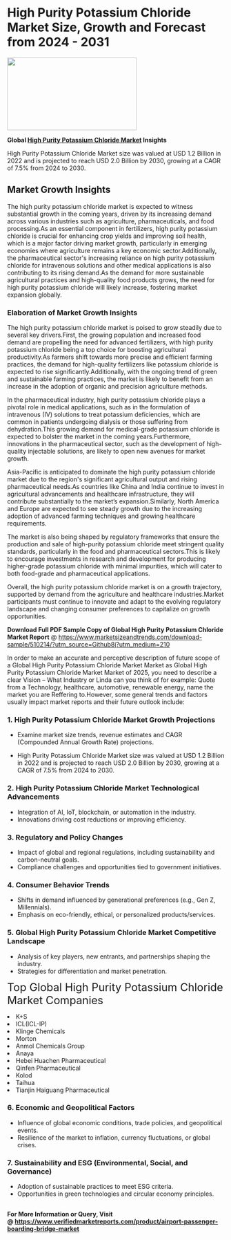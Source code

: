 <H1>High Purity Potassium Chloride Market Size, Growth and Forecast from 2024 - 2031</H1><img class="aligncenter size-medium wp-image-584254" src="https://thirdeyenews.in/wp-content/uploads/2024/09/Global-Market-Research-300x168.jpeg" alt="" width="300" height="168" /><p><strong>Global&nbsp;<a href="https://www.marketsizeandtrends.com/download-sample/510214/?utm_source=Github8j?utm_medium=210">High Purity Potassium Chloride Market</a> Insights</strong></p><p>High Purity Potassium Chloride Market size was valued at USD 1.2 Billion in 2022 and is projected to reach USD 2.0 Billion by 2030, growing at a CAGR of 7.5% from 2024 to 2030.</p><p><h2>Market Growth Insights</h2> <p>The high purity potassium chloride market is expected to witness substantial growth in the coming years, driven by its increasing demand across various industries such as agriculture, pharmaceuticals, and food processing.As an essential component in fertilizers, high purity potassium chloride is crucial for enhancing crop yields and improving soil health, which is a major factor driving market growth, particularly in emerging economies where agriculture remains a key economic sector.Additionally, the pharmaceutical sector's increasing reliance on high purity potassium chloride for intravenous solutions and other medical applications is also contributing to its rising demand.As the demand for more sustainable agricultural practices and high-quality food products grows, the need for high purity potassium chloride will likely increase, fostering market expansion globally. <h3>Elaboration of Market Growth Insights</h3> <p>The high purity potassium chloride market is poised to grow steadily due to several key drivers.First, the growing population and increased food demand are propelling the need for advanced fertilizers, with high purity potassium chloride being a top choice for boosting agricultural productivity.As farmers shift towards more precise and efficient farming practices, the demand for high-quality fertilizers like potassium chloride is expected to rise significantly.Additionally, with the ongoing trend of green and sustainable farming practices, the market is likely to benefit from an increase in the adoption of organic and precision agriculture methods.</p> <p>In the pharmaceutical industry, high purity potassium chloride plays a pivotal role in medical applications, such as in the formulation of intravenous (IV) solutions to treat potassium deficiencies, which are common in patients undergoing dialysis or those suffering from dehydration.This growing demand for medical-grade potassium chloride is expected to bolster the market in the coming years.Furthermore, innovations in the pharmaceutical sector, such as the development of high-quality injectable solutions, are likely to open new avenues for market growth.</p> <p>Asia-Pacific is anticipated to dominate the high purity potassium chloride market due to the region's significant agricultural output and rising pharmaceutical needs.As countries like China and India continue to invest in agricultural advancements and healthcare infrastructure, they will contribute substantially to the market’s expansion.Similarly, North America and Europe are expected to see steady growth due to the increasing adoption of advanced farming techniques and growing healthcare requirements.</p> <p>The market is also being shaped by regulatory frameworks that ensure the production and sale of high-purity potassium chloride meet stringent quality standards, particularly in the food and pharmaceutical sectors.This is likely to encourage investments in research and development for producing higher-grade potassium chloride with minimal impurities, which will cater to both food-grade and pharmaceutical applications.</p> <p>Overall, the high purity potassium chloride market is on a growth trajectory, supported by demand from the agriculture and healthcare industries.Market participants must continue to innovate and adapt to the evolving regulatory landscape and changing consumer preferences to capitalize on growth opportunities.</p> <p></p><p><span class=""><strong>Download Full PDF Sample Copy of Global High Purity Potassium Chloride Market Report</strong> @ <a href="https://www.marketsizeandtrends.com/download-sample/510214/?utm_source=Github8j?utm_medium=210" target="_blank">https://www.marketsizeandtrends.com/download-sample/510214/?utm_source=Github8j?utm_medium=210</a></span></p><p>In order to make an accurate and perceptive description of future scope of a Global&nbsp;High Purity Potassium Chloride Market Market as Global&nbsp;High Purity Potassium Chloride Market Market of 2025, you need to describe a clear Vision &ndash; What Industry or Linda can you think of for example: Quote from a Technology, healthcare, automotive, renewable energy, name the market you are Reffering to.However, some general trends and factors usually impact market reports and their future outlook include:</p><h3>1.&nbsp;<strong>High Purity Potassium Chloride Market Growth Projections</strong></h3><ul><li>Examine market size trends, revenue estimates and CAGR (Compounded Annual Growth Rate) projections.</li><li><p>High Purity Potassium Chloride Market size was valued at USD 1.2 Billion in 2022 and is projected to reach USD 2.0 Billion by 2030, growing at a CAGR of 7.5% from 2024 to 2030.</p></li></ul><h3>2.&nbsp;<strong>High Purity Potassium Chloride Market Technological Advancements</strong></h3><ul><li>Integration of AI, IoT, blockchain, or automation in the industry.</li><li>Innovations driving cost reductions or improving efficiency.</li></ul><h3>3.&nbsp;<strong>Regulatory and Policy Changes</strong></h3><ul><li>Impact of global and regional regulations, including sustainability and carbon-neutral goals.</li><li>Compliance challenges and opportunities tied to government initiatives.</li></ul><h3>4.&nbsp;<strong>Consumer Behavior Trends</strong></h3><ul><li>Shifts in demand influenced by generational preferences (e.g., Gen Z, Millennials).</li><li>Emphasis on eco-friendly, ethical, or personalized products/services.</li></ul><h3>5.&nbsp;<strong>Global High Purity Potassium Chloride Market Competitive Landscape</strong></h3><ul><li>Analysis of key players, new entrants, and partnerships shaping the industry.</li><li>Strategies for differentiation and market penetration.</li></ul><p data-pm-slice="1 1 []"><span style="color: inherit; font-family: inherit; font-size: 25px;">Top Global High Purity Potassium Chloride Market Companies</span></p><div class="" data-test-id=""><p><li>K+S</li><li> ICL(ICL-IP)</li><li> Klinge Chemicals</li><li> Morton</li><li> Anmol Chemicals Group</li><li> Anaya</li><li> Hebei Huachen Pharmaceutical</li><li> Qinfen Pharmaceutical</li><li> Kolod</li><li> Taihua</li><li> Tianjin Haiguang Pharmaceutical</li></p></div><h3>6.&nbsp;<strong>Economic and Geopolitical Factors</strong></h3><ul><li>Influence of global economic conditions, trade policies, and geopolitical events.</li><li>Resilience of the market to inflation, currency fluctuations, or global crises.</li></ul><h3>7.&nbsp;<strong>Sustainability and ESG (Environmental, Social, and Governance)</strong></h3><ul><li>Adoption of sustainable practices to meet ESG criteria.</li><li>Opportunities in green technologies and circular economy principles.</li></ul><h2><strong style="font-size: 14px;">For More Information or Query, Visit @&nbsp;</strong><a style="background-color: #ffffff; font-size: 14px;" href="https://www.marketsizeandtrends.com/report/high-purity-potassium-chloride-market/" target="_blank">https://www.verifiedmarketreports.com/product/airport-passenger-boarding-bridge-market</a></h2>